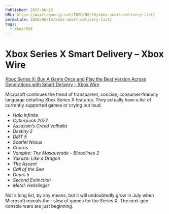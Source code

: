 ```yaml
---
Published: 2020-06-15
URL: https://maxfrequency.net/2020/06/15/xbox-smart-delivery-list/
permalink: 2020/06/15/xbox-smart-delivery-list/
tags:
  - Xbox/XSX
---
```

# Xbox Series X Smart Delivery – Xbox Wire

[Xbox Series X: Buy A Game Once and Play the Best Version Across Generations with Smart Delivery – Xbox Wire](https://news.xbox.com/en-us/2020/06/15/what-is-smart-delivery-xbox-series-x/)

Microsoft continues the trend of transparent, concise, consumer-friendly language detailing Xbox Series X features. They actually have a list of currently supported games or crying out loud.

- *Halo Infinite* 
- *Cyberpunk 2077* 
- *Assassin’s Creed Valhalla* 
- *Destiny 2* 
- *DiRT 5* 
- *Scarlet Nexus* 
- *Chorus* 
- *Vampire: The Masquerade – Bloodlines 2* 
- *Yakuza: Like a Dragon* 
- *The Ascent* 
- *Call of the Sea* 
- *Gears 5* 
- *Second Extinction* 
- *Metal: Hellslinger* 

Not a long list, by any means, but it will undoubtedly grow in July when Microsoft reveals their slew of games for the Series X. The next-gen console wars are just beginning.